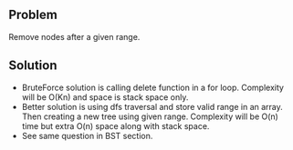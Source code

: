 ## Problem

Remove nodes after a given range.

## Solution

- BruteForce solution is calling delete function in a for loop. Complexity will be O(Kn) and space is stack space only.
- Better solution is using dfs traversal and store valid range in an array. Then creating a new tree using given range. Complexity will be O(n) time but extra O(n) space along with stack space.
- See same question in BST section.
